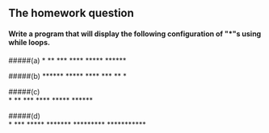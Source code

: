 ## The homework question

#### Write a program that will display the following configuration of "*"s using while loops.

#####(a) 
          *
          **
          ***
          ****
          *****
          ******

          

#####(b) 
          ******
          *****
          ****
          ***
          **
          *

        

#####(c)   
               *
              **
             ***
            ****
           *****
          ******
         

#####(d)   
               *
              ***
             *****
            *******
           *********
          ***********
